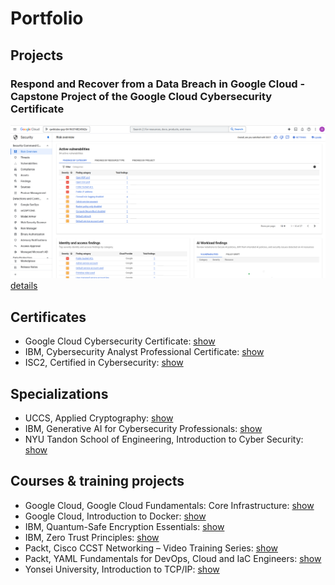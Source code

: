 # Portfolio

## Projects

### Respond and Recover from a Data Breach in Google Cloud - Capstone Project of the Google Cloud Cybersecurity Certificate
![Screenshot](https://github.com/january1073/portfolio/blob/main/google/google_cloud_cybersecurity/capstone/1_findings_category.png)
<a href="https://github.com/january1073/portfolio/tree/main/google/google_cloud_cybersecurity/capstone">details</a>

## Certificates

- Google Cloud Cybersecurity Certificate: <a href="https://www.credly.com/badges/8354ef22-6812-422d-80d2-9c62951ed9db/public_url">show</a>
- IBM, Cybersecurity Analyst Professional Certificate: <a href="https://github.com/january1073/training/blob/main/ibm/ibm_cybersecurity_analyst.pdf">show</a>
- ISC2, Certified in Cybersecurity: <a href="https://github.com/january1073/certifications/blob/main/isc2/isc2_cc.pdf">show</a>

## Specializations

- UCCS, Applied Cryptography: <a href="https://github.com/january1073/training/blob/main/uccs/uccs_applied_cryptography.pdf">show</a>
- IBM, Generative AI for Cybersecurity Professionals: <a href="https://github.com/january1073/training/blob/main/ibm/ibm_genai_for_cybersecurity.pdf">show</a>
- NYU Tandon School of Engineering, Introduction to Cyber Security: <a href="https://github.com/january1073/training/blob/main/nyu/nyu_intro_cyber_security.pdf">show</a>

## Courses & training projects

- Google Cloud, Google Cloud Fundamentals: Core Infrastructure: <a href="https://github.com/january1073/training/blob/main/google/google_cloud_fundamentals.pdf">show</a>
- Google Cloud, Introduction to Docker: <a href="https://github.com/january1073/training/blob/main/google/google_intro_docker.pdf">show</a>
- IBM, Quantum-Safe Encryption Essentials: <a href="https://github.com/january1073/training/blob/main/ibm/ibm_quantum-safe.pdf">show</a>
- IBM, Zero Trust Principles: <a href="https://github.com/january1073/training/blob/main/ibm/ibm_zero_trust.pdf">show</a>
- Packt, Cisco CCST Networking &ndash; Video Training Series: <a href="https://github.com/january1073/training/blob/main/packt/packt_cisco_ccst_video_training.pdf">show</a>
- Packt, YAML Fundamentals for DevOps, Cloud and IaC Engineers: <a href="https://github.com/january1073/training/blob/main/packt/packt_yaml_fundamentals.pdf">show</a>
- Yonsei University, Introduction to TCP/IP: <a href="https://github.com/january1073/training/blob/main/yonsei/yonsei_intro_tcp_ip.pdf">show</a>

